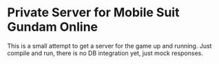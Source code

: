 # Private Server for Mobile Suit Gundam Online

This is a small attempt to get a server for the game up and running.
Just compile and run, there is no DB integration yet, just mock responses.
